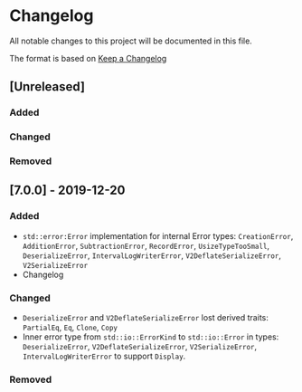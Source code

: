 # Changelog
All notable changes to this project will be documented in this file.

The format is based on [Keep a Changelog](https://keepachangelog.com/en/1.0.0/)

## [Unreleased]
### Added

### Changed

### Removed

## [7.0.0] - 2019-12-20
### Added
- `std::error:Error` implementation for internal Error types: `CreationError`, `AdditionError`, `SubtractionError`, `RecordError`, `UsizeTypeTooSmall`, `DeserializeError`, `IntervalLogWriterError`, `V2DeflateSerializeError`, `V2SerializeError`
- Changelog

### Changed
- `DeserializeError` and `V2DeflateSerializeError` lost derived traits: `PartialEq`, `Eq`, `Clone`, `Copy`
- Inner error type from `std::io::ErrorKind` to `std::io::Error` in types: `DeserializeError`, `V2DeflateSerializeError`, `V2SerializeError`, `IntervalLogWriterError` to support `Display`.

### Removed
